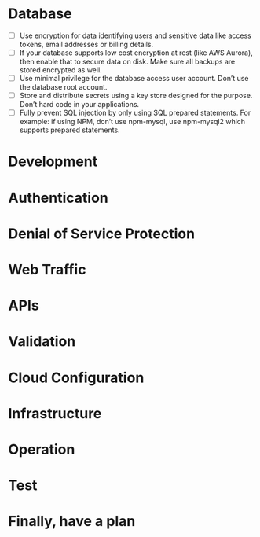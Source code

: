 # Database

- [ ] Use encryption for data identifying users and sensitive data like access tokens, email addresses or billing details.
- [ ] If your database supports low cost encryption at rest (like AWS Aurora), then enable that to secure data on disk. Make sure all backups are stored encrypted as well.
- [ ] Use minimal privilege for the database access user account. Don’t use the database root account.
- [ ] Store and distribute secrets using a key store designed for the purpose. Don’t hard code in your applications.
- [ ] Fully prevent SQL injection by only using SQL prepared statements. For example: if using NPM, don’t use npm-mysql, use npm-mysql2 which supports prepared statements.

# Development

# Authentication

# Denial of Service Protection

# Web Traffic

# APIs

# Validation

# Cloud Configuration

# Infrastructure

# Operation

# Test

# Finally, have a plan
